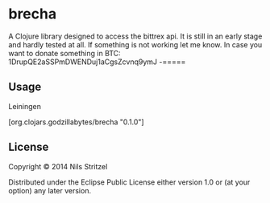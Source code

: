 # brecha

A Clojure library designed to access the bittrex api.
It is still in an early stage and hardly tested at all. If something is not working let me know.
In case you want to donate something in BTC: 1DrupQE2aSSPmDWENDuj1aCgsZcvnq9ymJ
-=====

## Usage

Leiningen

[org.clojars.godzillabytes/brecha "0.1.0"]

## License

Copyright © 2014 Nils Stritzel

Distributed under the Eclipse Public License either version 1.0 or (at
your option) any later version.
